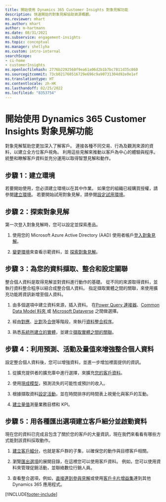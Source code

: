 ```yaml
---
title: 開始使用 Dynamics 365 Customer Insights 對象見解功能
description: 快速開始的對象見解協助資源概觀。
ms.reviewer: mhart
ms.author: mhart
author: m-hartmann
ms.date: 08/31/2021
ms.subservice: engagement-insights
ms.topic: conceptual
ms.manager: shellyha
ms.custom: intro-internal
searchScope:
- ci-home
- customerInsights
ms.openlocfilehash: 2776b2292560f9ea61a06d2b1b7bc7811d35c860
ms.sourcegitcommit: 73cb021760516729e696c9a90731304d92e0e1ef
ms.translationtype: HT
ms.contentlocale: zh-HK
ms.lasthandoff: 02/25/2022
ms.locfileid: "8353754"
---
```

# <a name="get-started-with-dynamics-365-customer-insights-audience-insights-capability"></a>開始使用 Dynamics 365 Customer Insights 對象見解功能

對象見解幫助您更加深入了解客戶。 連接各種不同交易、行為及觀測來源的資料，以建立全方位客戶視角。 利用這些見解來推動以客戶為中心的體驗與程序。 統整和瞭解客戶資料並充分運用以取得智慧見解和動作。

## <a name="step-1-create-an-environment"></a>步驟 1：建立環境

若要開始使用，您必須建立環境以在其中作業。 如果您的組織已經購買授權，請參閱[建立環境](create-environment.md)。 若要開始試用對象見解，請參閱[設定試用環境](../trial-signup.md)。 

## <a name="step-2-explore-audience-insights"></a>步驟 2：探索對象見解

第一次登入對象見解時，您可以設定並探索產品。

1. 使用您的 Microsoft Azure Active Directory (AAD) 使用者帳戶[登入對象見解](https://home.ci.ai.dynamics.com)。

1. [變更環境](manage-environments.md#switch-environments)來查看示範資料，並 [探索對象見解](home.md)。

##  <a name="step-3-ingest-unify-and-set-up-relationships-for-your-data"></a>步驟 3：為您的資料擷取、整合和設定關聯

整合個人資料是取得見解並對資料進行動作的基礎。 從不同的來源取得資料，並執行資料整合程序以結合成整合個人資料。 指定擷取實體之間的關聯，來使用擴充功能將資訊新增至個人資料。 

1. 由多個選項中建立資料來源，插入資料。 在[Power Query 連接器](connect-power-query.md)、[Common Data Model 料夾 ](connect-common-data-model.md)或 [Microsoft Dataverse](/dynamics365/customer-insights/audience-insights/connect-dataverse-managed-lake) 之間做選擇。 

1. 經由[對應](map-entities.md)、[比對](match-entities.md)及[合併](merge-entities.md)等階段，來執行[資料整合程序](data-unification.md)。

1. 熟悉[系統所建立的實體](entities.md)，並建立[擷取實體之間的關聯](relationships.md)。
    
## <a name="step-4-enhance-unified-profiles-with-predictions-activities-and-measures"></a>步驟 4：利用預測、活動及量值來增強整合個人資料

設定整合個人資料後，您可以增強資料，並進一步增加裡面提供的資訊。

1. 從擴充提供者的擴充庫中進行選擇，來擴充[您的客戶資料](enrichment-hub.md)。

1. 使用[現成模型](predictions-overview.md)，預測流失的可能性或預計的收入。

1. 根據擷取資料[設定活動](activities.md)，並在時間排序的時間表上視覺化與客戶的互動。 

1. [建立量值](measures.md)測量業務目標和 KPI。
 
## <a name="step-5-create-segments-and-activate-data-through-various-export-options"></a>步驟 5：用各種匯出選項建立客戶細分並啟動資料

現在您的資料已完成且包含了關於您的客戶的大量資訊，現在我們來看看有哪些方式能對該資料採取動作。 

1. [建立客戶細分](segments.md)，也就是客戶群的子集，以確保您的動作與目標客戶相關。

1. 瀏覽[匯出選項](export-destinations.md)的展開目錄，在這裡您可以使用客戶資料。 例如，您可以使用資料來管理促銷活動，並聯絡數位行銷人員。

1. 查看整合選項，例如，[直接連到參與見解](../engagement-insights/integrate-audience-insights-engagement-insights.md)或使用[客戶卡片增益集](customer-card-add-in.md)連到其他 Dynamics 365 應用程式。  


[!INCLUDE[footer-include](../includes/footer-banner.md)]
